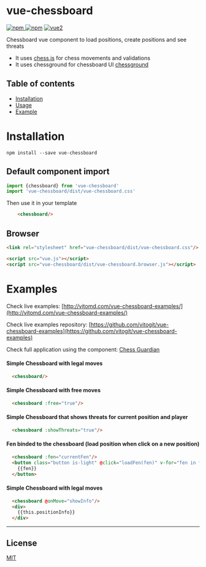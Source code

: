 # vue-chessboard

[![npm](https://img.shields.io/npm/v/vue-chessboard.svg) ![npm](https://img.shields.io/npm/dm/vue-chessboard.svg)](https://www.npmjs.com/package/vue-chessboard)
[![vue2](https://img.shields.io/badge/vue-2.x-brightgreen.svg)](https://vuejs.org/)

Chessboard vue component to load positions, create positions and see threats

- It uses [chess.js](https://github.com/jhlywa/chess.js) for chess movements and validations
- It uses chessground for chessboard UI  [chessground](https://github.com/ornicar/chessground)

## Table of contents

- [Installation](#installation)
- [Usage](#usage)
- [Example](#example)

# Installation

```
npm install --save vue-chessboard
```

## Default component import


```javascript
import {chessboard} from 'vue-chessboard'
import 'vue-chessboard/dist/vue-chessboard.css'
```

Then use it in your template
```html
    <chessboard/>
```

## Browser

```html
<link rel="stylesheet" href="vue-chessboard/dist/vue-chessboard.css"/>

<script src="vue.js"></script>
<script src="vue-chessboard/dist/vue-chessboard.browser.js"></script>
```

# Examples

  Check live examples: [http://vitomd.com/vue-chessboard-examples/](http://vitomd.com/vue-chessboard-examples/)
  
  Check live examples repository: [https://github.com/vitogit/vue-chessboard-examples](https://github.com/vitogit/vue-chessboard-examples)
  
  Check full application using the component: [Chess Guardian](vitomd.com/vue-chess-guardian/)

  #### Simple Chessboard with legal moves
  ```html
    <chessboard/>
  ```
  #### Simple Chessboard with free moves
  ```html
    <chessboard :free="true"/>
  ```
  
  #### Simple Chessboard that shows threats for current position and player
  ```html
    <chessboard :showThreats="true"/>
  ```
  
  #### Fen binded to the chessboard (load position when click on a new position)
  ```html
    <chessboard :fen="currentFen"/>
    <button class="button is-light" @click="loadFen(fen)" v-for="fen in fens">
      {{fen}}
    </button>
  ```
  
  #### Simple Chessboard with legal moves
  ```html
    <chessboard @onMove="showInfo"/>
    <div>
      {{this.positionInfo}}
    </div>
  ```
---

## License

[MIT](http://opensource.org/licenses/MIT)
